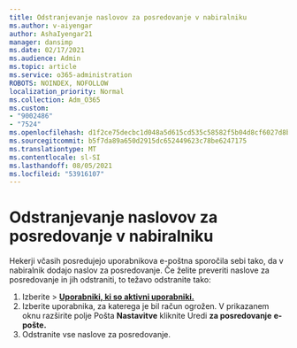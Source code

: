 ```yaml
---
title: Odstranjevanje naslovov za posredovanje v nabiralniku
ms.author: v-aiyengar
author: AshaIyengar21
manager: dansimp
ms.date: 02/17/2021
ms.audience: Admin
ms.topic: article
ms.service: o365-administration
ROBOTS: NOINDEX, NOFOLLOW
localization_priority: Normal
ms.collection: Adm_O365
ms.custom:
- "9002486"
- "7524"
ms.openlocfilehash: d1f2ce75decbc1d048a5d615cd535c58582f5b04d8cf6027d8b3f681bf04b79d
ms.sourcegitcommit: b5f7da89a650d2915dc652449623c78be6247175
ms.translationtype: MT
ms.contentlocale: sl-SI
ms.lasthandoff: 08/05/2021
ms.locfileid: "53916107"
---
```

# <a name="remove-forwarding-addresses-on-the-mailbox"></a>Odstranjevanje naslovov za posredovanje v nabiralniku

Hekerji včasih posredujejo uporabnikova e-poštna sporočila sebi tako, da v nabiralnik dodajo naslov za posredovanje. Če želite preveriti naslove za posredovanje in jih odstraniti, to težavo odstranite tako:

1. Izberite   >  **[Uporabniki, ki so aktivni uporabniki.](https://go.microsoft.com/fwlink/p/?linkid=834822)**
1. Izberite uporabnika, za katerega je bil račun ogrožen. V prikazanem oknu razširite polje Pošta **Nastavitve** kliknite Uredi **za posredovanje** **e-pošte.**
1. Odstranite vse naslove za posredovanje.
